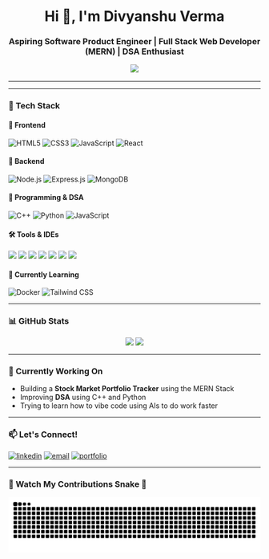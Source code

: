 <!-- GitHub Profile README Template for Divy Bo -->

<h1 align="center">Hi 👋, I'm Divyanshu Verma</h1>
<h3 align="center">Aspiring Software Product Engineer | Full Stack Web Developer (MERN) | DSA Enthusiast</h3>

<p align="center">
  <img src="https://readme-typing-svg.demolab.com/?lines=Full%20Stack%20Web%20Developer%20(MERN);DSA%20in%20C%2B%2B%20and%20Python;Always%20learning%20new%20things!&center=true&width=440&height=45&font=Fira%20Code&pause=1000" />
</p>

---

---

### 🧰 Tech Stack

#### 🚀 Frontend
<p>
  <img src="https://img.shields.io/badge/HTML5-E34F26?style=for-the-badge&logo=html5&logoColor=white" alt="HTML5" />
  <img src="https://img.shields.io/badge/CSS3-1572B6?style=for-the-badge&logo=css3&logoColor=white" alt="CSS3" />
  <img src="https://img.shields.io/badge/JavaScript-F7DF1E?style=for-the-badge&logo=javascript&logoColor=black" alt="JavaScript" />
  <img src="https://img.shields.io/badge/React-20232A?style=for-the-badge&logo=react&logoColor=61DAFB" alt="React" />
 
</p>

#### 💾 Backend
<p>
  <img src="https://img.shields.io/badge/Node.js-339933?style=for-the-badge&logo=node.js&logoColor=white" alt="Node.js" />
  <img src="https://img.shields.io/badge/Express.js-000000?style=for-the-badge&logo=express&logoColor=white" alt="Express.js" />
  <img src="https://img.shields.io/badge/MongoDB-4EA94B?style=for-the-badge&logo=mongodb&logoColor=white" alt="MongoDB" />
</p>

#### 🧠 Programming & DSA
<p>
  <img src="https://img.shields.io/badge/C++-00599C?style=for-the-badge&logo=c%2B%2B&logoColor=white" alt="C++" />
  <img src="https://img.shields.io/badge/Python-3776AB?style=for-the-badge&logo=python&logoColor=white" alt="Python" />
  <img src="https://img.shields.io/badge/JavaScript-F7DF1E?style=for-the-badge&logo=javascript&logoColor=black" alt="JavaScript" />
</p>

#### 🛠️ Tools & IDEs
<p>
<img src="https://img.shields.io/badge/VS%20Code-007ACC?style=for-the-badge&logo=visual-studio-code&logoColor=white" />
  <img src="https://img.shields.io/badge/Cursor-292D3E?style=for-the-badge&logo=cursor&logoColor=white" />
  <img src="https://img.shields.io/badge/Git-F05032?style=for-the-badge&logo=git&logoColor=white" />
  <img src="https://img.shields.io/badge/GitHub-181717?style=for-the-badge&logo=github&logoColor=white" />
  <img src="https://img.shields.io/badge/Postman-FF6C37?style=for-the-badge&logo=postman&logoColor=white" />
  <img src="https://img.shields.io/badge/ChatGPT-41B883?style=for-the-badge&logo=openai&logoColor=white" />
  <img src="https://img.shields.io/badge/Claude-000000?style=for-the-badge&logo=anthropic&logoColor=white" />
</p>

#### 🌱 Currently Learning
<p>
 
  <img src="https://img.shields.io/badge/Docker-2496ED?style=for-the-badge&logo=docker&logoColor=white" alt="Docker" />
   <img src="https://img.shields.io/badge/Tailwind_CSS-38B2AC?style=for-the-badge&logo=tailwind-css&logoColor=white" alt="Tailwind CSS" />
</p>

---

### 📊 GitHub Stats

<p align="center">
  <img src="https://github-readme-stats.vercel.app/api?username=divyanshu-vr&show_icons=true&theme=radical" width="400"/>
  <img src="https://github-readme-stats.vercel.app/api/top-langs/?username=divyanshu-vr&layout=compact&theme=radical" width="300"/>
</p>

---

### 🌱 Currently Working On

- Building a **Stock Market Portfolio Tracker** using the MERN Stack
- Improving **DSA** using C++ and Python
- Trying to learn how to vibe code using AIs to do work faster

---

### 📫 Let's Connect!

<p align="left">
  <a href="[https://linkedin.com/in/YOUR-LINKEDIN](https://www.linkedin.com/in/divyanshu-verma-11a188317/)" target="blank"><img align="center" src="https://cdn-icons-png.flaticon.com/512/174/174857.png" alt="linkedin" height="30" width="30" /></a>
  <a href="mailto:divyanshuverma811@gmail.com"><img align="center" src="https://cdn-icons-png.flaticon.com/512/732/732200.png" alt="email" height="30" width="30" /></a>
  <a href="https://yourportfolio.com"><img align="center" src="https://cdn-icons-png.flaticon.com/512/841/841364.png" alt="portfolio" height="30" width="30" /></a>
</p>

---

### 🐍 Watch My Contributions Snake 🐍

<p align="center">
  <img src="https://github.com/divyanshu-vr/divyanshu-vr/blob/output/github-contribution-grid-snake.svg" />
</p>



